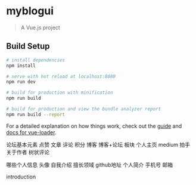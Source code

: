 # myblogui

> A Vue.js project

## Build Setup

``` bash
# install dependencies
npm install

# serve with hot reload at localhost:8080
npm run dev

# build for production with minification
npm run build

# build for production and view the bundle analyzer report
npm run build --report
```

For a detailed explanation on how things work, check out the [guide](http://vuejs-templates.github.io/webpack/) and [docs for vue-loader](http://vuejs.github.io/vue-loader).

论坛基本元素
点赞
文章
评论
积分
博客
博客+论坛
板块
个人主页
medium 拍手
关于作者
树状评论

哪些个人信息
  头像
  自我介绍
  擅长领域
  github地址
  个人简介
  手机号
  邮箱

  introduction
